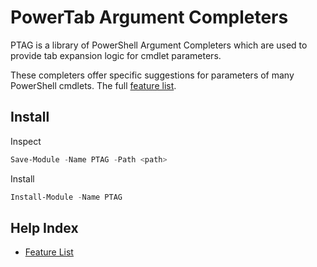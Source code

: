 # PowerTab Argument Completers

PTAG is a library of PowerShell Argument Completers which are used to provide tab expansion logic for cmdlet parameters.

These completers offer specific suggestions for parameters of many PowerShell cmdlets.  The full [feature list](FeatureList.md).

## Install

Inspect

```powershell
Save-Module -Name PTAG -Path <path>
```

Install

```powershell
Install-Module -Name PTAG
```

## Help Index

- [Feature List](FeatureList.md)